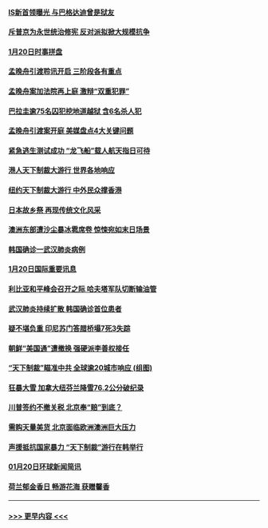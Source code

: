 #### [IS新首领曝光 与巴格达迪曾是狱友](../pages/prog202/a102757122.md?t=01211433) 
#### [斥普京为永世统治修宪 反对派拟掀大规模抗争](../pages/prog202/a102757022.md?t=01211433) 
#### [1月20日时事拼盘](../pages/prog202/a102757036.md?t=01211433) 
#### [孟晚舟引渡聆讯开启 三阶段各有重点](../pages/prog202/a102757006.md?t=01211433) 
#### [孟晚舟案加法院再上庭 激辩“双重犯罪”](../pages/prog202/a102756996.md?t=01211433) 
#### [巴拉圭逾75名囚犯挖地道越狱 含6名杀人犯](../pages/prog202/a102756968.md?t=01211433) 
#### [孟晚舟引渡案开庭 美媒盘点4大关键问题](../pages/prog202/a102756917.md?t=01211433) 
#### [紧急逃生测试成功 “龙飞船”载人航天指日可待](../pages/prog202/a102756957.md?t=01211433) 
#### [港人天下制裁大游行 世界各地响应](../pages/prog202/a102756878.md?t=01211433) 
#### [纽约天下制裁大游行 中外民众撑香港](../pages/prog202/a102756875.md?t=01211433) 
#### [日本故乡祭 再现传统文化风采](../pages/prog202/a102756778.md?t=01211433) 
#### [澳洲东部遭沙尘暴冰雹席卷 惊悚宛如末日场景](../pages/prog202/a102756630.md?t=01211433) 
#### [韩国确诊一武汉肺炎病例](../pages/prog202/a102756696.md?t=01211433) 
#### [1月20日国际重要讯息](../pages/prog202/a102756640.md?t=01211433) 
#### [利比亚和平峰会召开之际 哈夫塔军队切断输油管](../pages/prog202/a102756580.md?t=01211433) 
#### [武汉肺炎持续扩散 韩国确诊首位患者](../pages/prog202/a102756566.md?t=01211433) 
#### [疑不堪负重 印尼苏门答腊桥塌7死3失踪](../pages/prog202/a102756559.md?t=01211433) 
#### [朝鲜“美国通”遭撤换 强硬派李善权接任](../pages/prog202/a102756380.md?t=01211433) 
#### [“天下制裁”瞄准中共 全球逾20城市响应 (组图)](../pages/prog202/a102756496.md?t=01211433) 
#### [狂暴大雪 加拿大纽芬兰降雪76.2公分破纪录](../pages/prog202/a102756447.md?t=01211433) 
#### [川普签约不撤关税 北京奉“赔”到底？](../pages/prog202/a102756354.md?t=01211433) 
#### [需购天量美货 北京面临欧洲澳洲巨大压力](../pages/prog202/a102756304.md?t=01211433) 
#### [声援抵抗国家暴力 “天下制裁”游行在韩举行](../pages/prog202/a102756254.md?t=01211433) 
#### [01月20日环球新闻简讯](../pages/prog202/a102756238.md?t=01211433) 
#### [荷兰郁金香日 畅游花海 获赠馨香](../pages/prog202/a102756214.md?t=01211433) 

----
#### [ >>> 更早内容 <<< ](../indexes/prog202-earlier.md)
